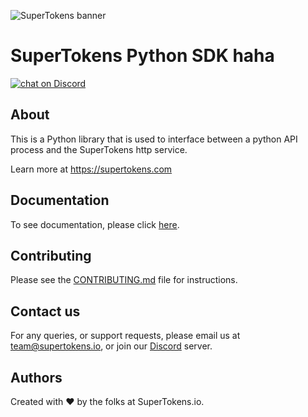 ![SuperTokens banner](https://raw.githubusercontent.com/supertokens/supertokens-logo/master/images/Artboard%20%E2%80%93%2027%402x.png)

# SuperTokens Python SDK haha

<a href="https://supertokens.com/discord">
<img src="https://img.shields.io/discord/603466164219281420.svg?logo=discord"
    alt="chat on Discord"></a>

## About
This is a Python library that is used to interface between a python API process and the SuperTokens http service.

Learn more at https://supertokens.com

## Documentation

To see documentation, please click [here](https://supertokens.com/docs/community/introduction).

## Contributing

Please see the [CONTRIBUTING.md](https://github.com/supertokens/supertokens-python/blob/master/CONTRIBUTING.md) file for instructions.

## Contact us

For any queries, or support requests, please email us at team@supertokens.io, or join our [Discord](https://supertokens.com/discord) server.

## Authors

Created with :heart: by the folks at SuperTokens.io.